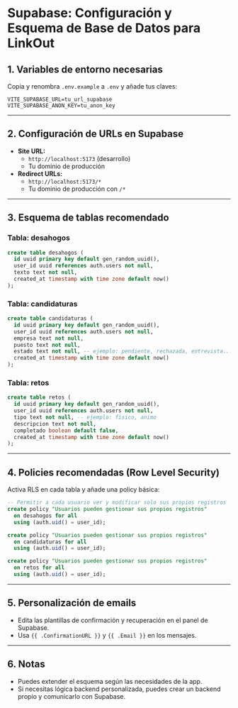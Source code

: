 # Supabase: Configuración y Esquema de Base de Datos para LinkOut

## 1. Variables de entorno necesarias

Copia y renombra `.env.example` a `.env` y añade tus claves:

```
VITE_SUPABASE_URL=tu_url_supabase
VITE_SUPABASE_ANON_KEY=tu_anon_key
```

---

## 2. Configuración de URLs en Supabase

- **Site URL:**
  - `http://localhost:5173` (desarrollo)
  - Tu dominio de producción
- **Redirect URLs:**
  - `http://localhost:5173/*`
  - Tu dominio de producción con `/*`

---

## 3. Esquema de tablas recomendado

### Tabla: desahogos
```sql
create table desahogos (
  id uuid primary key default gen_random_uuid(),
  user_id uuid references auth.users not null,
  texto text not null,
  created_at timestamp with time zone default now()
);
```

### Tabla: candidaturas
```sql
create table candidaturas (
  id uuid primary key default gen_random_uuid(),
  user_id uuid references auth.users not null,
  empresa text not null,
  puesto text not null,
  estado text not null, -- ejemplo: pendiente, rechazada, entrevista...
  created_at timestamp with time zone default now()
);
```

### Tabla: retos
```sql
create table retos (
  id uuid primary key default gen_random_uuid(),
  user_id uuid references auth.users not null,
  tipo text not null, -- ejemplo: fisico, animo
  descripcion text not null,
  completado boolean default false,
  created_at timestamp with time zone default now()
);
```

---

## 4. Policies recomendadas (Row Level Security)

Activa RLS en cada tabla y añade una policy básica:

```sql
-- Permitir a cada usuario ver y modificar solo sus propios registros
create policy "Usuarios pueden gestionar sus propios registros"
  on desahogos for all
  using (auth.uid() = user_id);

create policy "Usuarios pueden gestionar sus propios registros"
  on candidaturas for all
  using (auth.uid() = user_id);

create policy "Usuarios pueden gestionar sus propios registros"
  on retos for all
  using (auth.uid() = user_id);
```

---

## 5. Personalización de emails

- Edita las plantillas de confirmación y recuperación en el panel de Supabase.
- Usa `{{ .ConfirmationURL }}` y `{{ .Email }}` en los mensajes.

---

## 6. Notas
- Puedes extender el esquema según las necesidades de la app.
- Si necesitas lógica backend personalizada, puedes crear un backend propio y comunicarlo con Supabase. 